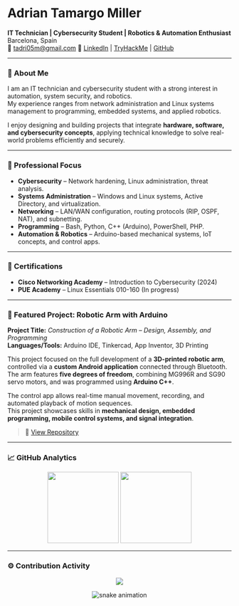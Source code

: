 # Adrian Tamargo Miller

**IT Technician | Cybersecurity Student | Robotics & Automation Enthusiast**  
Barcelona, Spain  
📧 tadri05m@gmail.com
🔗 [LinkedIn](www.linkedin.com/in/adrian-daniel-tamargo-miller-35a017355) | [TryHackMe](https://tryhackme.com/p/tadri05m) | [GitHub](https://github.com/AdrianStudio)

---

### 🧩 About Me

I am an IT technician and cybersecurity student with a strong interest in automation, system security, and robotics.  
My experience ranges from network administration and Linux systems management to programming, embedded systems, and applied robotics.

I enjoy designing and building projects that integrate **hardware, software, and cybersecurity concepts**, applying technical knowledge to solve real-world problems efficiently and securely.

---

### 🎯 Professional Focus

- **Cybersecurity** – Network hardening, Linux administration, threat analysis.  
- **Systems Administration** – Windows and Linux systems, Active Directory, and virtualization.  
- **Networking** – LAN/WAN configuration, routing protocols (RIP, OSPF, NAT), and subnetting.  
- **Programming** – Bash, Python, C++ (Arduino), PowerShell, PHP.  
- **Automation & Robotics** – Arduino-based mechanical systems, IoT concepts, and control apps.

---

### 📜 Certifications

- **Cisco Networking Academy** – Introduction to Cybersecurity (2024)  
- **PUE Academy** – Linux Essentials 010-160 (In progress)  

---

### 🔬 Featured Project: Robotic Arm with Arduino

**Project Title:** *Construction of a Robotic Arm – Design, Assembly, and Programming*  
**Languages/Tools:** Arduino IDE, Tinkercad, App Inventor, 3D Printing  

This project focused on the full development of a **3D-printed robotic arm**, controlled via a **custom Android application** connected through Bluetooth.  
The arm features **five degrees of freedom**, combining MG996R and SG90 servo motors, and was programmed using **Arduino C++**.  

The control app allows real-time manual movement, recording, and automated playback of motion sequences.  
This project showcases skills in **mechanical design, embedded programming, mobile control systems, and signal integration**.

> 🔗 [View Repository](https://github.com/AdrianStudio/RoboticArm)

---

### 📈 GitHub Analytics

<p align="center">
  <img src="https://github-readme-stats.vercel.app/api?username=AdrianStudio&show_icons=true&theme=default" height="160" />
  <img src="https://github-readme-streak-stats.herokuapp.com/?user=AdrianStudio&theme=default" height="160" />
</p>

---

### ⚙️ Contribution Activity

<p align="center">
  <img src="https://github-profile-trophy.vercel.app/?username=AdrianStudio&theme=flat&row=1&column=6" />
</p>

<p align="center">
  <img src="https://raw.githubusercontent.com/AdrianStudio/AdrianStudio/output/github-contribution-grid-snake.svg" alt="snake animation" />
</p>
